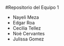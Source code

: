 #Repositorio del Equipo 1 
* Nayeli Meza 
* Edgar Roa
* Cecilia Tellez
* Noè Cervantes
* Julissa Gomez



